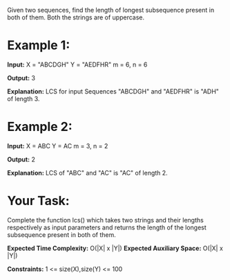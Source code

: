 Given two sequences, find the length of longest subsequence present in both of them. Both the strings are of uppercase.

Example 1:
===
**Input:**
X = "ABCDGH"
Y = "AEDFHR"
m = 6, n = 6

**Output:** 3

**Explanation:** 
LCS for input Sequences "ABCDGH" and "AEDFHR" is "ADH" of length 3.

Example 2:
===
**Input:**
X = ABC
Y = AC
m = 3, n = 2

**Output:** 2

**Explanation:** 
LCS of "ABC" and "AC" is "AC" of length 2.

Your Task:
===
Complete the function lcs() which takes two strings and their lengths respectively as input parameters and returns the length of the longest subsequence present in both of them.

**Expected Time Complexity:** O(|X| x |Y|)
**Expected Auxiliary Space:** O(|X| x |Y|)

**Constraints:**
1 <= size(X),size(Y) <= 100
